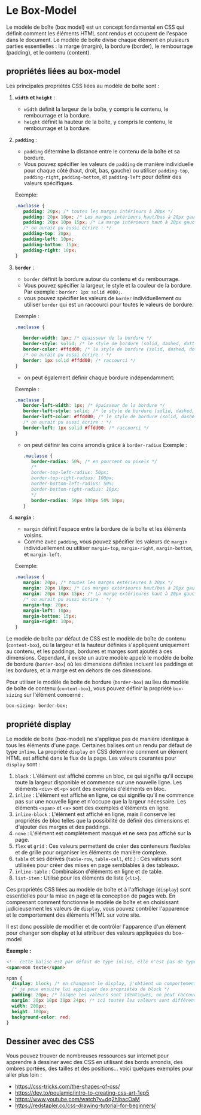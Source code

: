 # Le Box-Model

Le modèle de boîte (box model) est un concept fondamental en CSS qui définit comment les éléments HTML sont rendus et occupent de l'espace dans le document. Le modèle de boîte divise chaque élément en plusieurs parties essentielles : la marge (margin), la bordure (border), le rembourrage (padding), et le contenu (content).

## propriétés liées au box-model

Les principales propriétés CSS liées au modèle de boîte sont :

1. **`width` et `height`** :
   - `width` définit la largeur de la boîte, y compris le contenu, le rembourrage et la bordure.
   - `height` définit la hauteur de la boîte, y compris le contenu, le rembourrage et la bordure.

2. **`padding`** :
   - `padding` détermine la distance entre le contenu de la boîte et sa bordure.
   - Vous pouvez spécifier les valeurs de `padding` de manière individuelle pour chaque côté (haut, droit, bas, gauche) ou utiliser `padding-top`, `padding-right`, `padding-bottom`, et `padding-left` pour définir des valeurs spécifiques.
   
   Exemple:

   ```css
   .maclasse {
      padding: 20px; /* toutes les marges intérieurs à 20px */
      padding: 20px 10px; /* Les marges intérieurs haut/bas à 20px gauche/droite à 10px */
      padding: 20px 10px 15px; /* La marge intérieurs haut à 20px gauche/droite à 10px et bas à 15px */
      /* on aurait pu aussi écrire : */
      padding-top: 20px;
      padding-left: 10px;
      padding-bottom: 15px;
      padding-right: 10px;
   }
   ```

3. **`border`** :
   - `border` définit la bordure autour du contenu et du rembourrage.
   - Vous pouvez spécifier la largeur, le style et la couleur de la bordure. Par exemple : `border: 1px solid #000;`.
   - vous pouvez spécifier les valeurs de `border` individuellement ou utiliser `border` qui est un raccourci pour toutes le valeurs de bordure.
   
   Exemple :

   ```css
   .maclasse {
      
      border-width: 1px; /* épaisseur de la bordure */
      border-style: solid; /* le style de bordure (solid, dashed, dotted, double...) */
      border-color: #ffdd00; /* le style de bordure (solid, dashed, dotted, double...) */
      /* on aurait pu aussi écrire : */
      border: 1px solid #ffdd00; /* raccourci */
   }
   ```
   - on peut également définir chaque bordure indépendamment:
   
   Exemple :

   ```css
   .maclasse {
      border-left-width: 1px; /* épaisseur de la bordure */
      border-left-style: solid; /* le style de bordure (solid, dashed, dotted, double...) */
      border-left-color: #ffdd00; /* le style de bordure (solid, dashed, dotted, double...) */
      /* on aurait pu aussi écrire : */
      border-left: 1px solid #ffdd00; /* raccourci */
   }
   ```
   - on peut définir les coins arrondis grâce à `border-radius`
   Exemple :

   ```css
      .maclasse {
         border-radius: 50%; /* en pourcent ou pixels */
         /* 
         border-top-left-radius: 50px; 
         border-top-right-radius: 100px; 
         border-bottom-left-radius: 50%; 
         border-bottom-right-radius: 10px; 
         */
         border-radius: 50px 100px 50% 10px;
      }
   ```

4. **`margin`** :
   - `margin` définit l'espace entre la bordure de la boîte et les éléments voisins.
   - Comme avec `padding`, vous pouvez spécifier les valeurs de `margin` individuellement ou utiliser `margin-top`, `margin-right`, `margin-bottom`, et `margin-left`.
   
   Exemple:

   ```css
   .maclasse {
      margin: 20px; /* toutes les marges extérieures à 20px */
      margin: 20px 10px; /* Les marges extérieures haut/bas à 20px gauche/droite à 10px */
      margin: 20px 10px 15px; /* La marge extérieures haut à 20px gauche/droite à 10px et bas à 15px */
      /* on aurait pu aussi écrire : */
      margin-top: 20px;
      margin-left: 10px;
      margin-bottom: 15px;
      margin-right: 10px;
   }
   ```

Le modèle de boîte par défaut de CSS est le modèle de boîte de contenu (`content-box`), où la largeur et la hauteur définies s'appliquent uniquement au contenu, et les paddings, bordures et marges sont ajoutés à ces dimensions. Cependant, il existe un autre modèle appelé le modèle de boîte de bordure (`border-box`) où les dimensions définies incluent les paddings et les bordures, et la marge est en dehors de ces dimensions.

Pour utiliser le modèle de boîte de bordure (`border-box`) au lieu du modèle de boîte de contenu (`content-box`), vous pouvez définir la propriété `box-sizing` sur l'élément concerné :

```css
box-sizing: border-box;
```

## propriété display

Le modèle de boite (box-model) ne s'applique pas de manière identique à tous les éléments d'une page. Certaines balises ont un rendu par défaut de type `inline`.
La propriété `display` en CSS détermine comment un élément HTML est affiché dans le flux de la page. Les valeurs courantes pour `display` sont :

1. `block` : L'élément est affiché comme un bloc, ce qui signifie qu'il occupe toute la largeur disponible et commence sur une nouvelle ligne. Les éléments `<div>` et `<p>` sont des exemples d'éléments en bloc.
2. `inline` : L'élément est affiché en ligne, ce qui signifie qu'il ne commence pas sur une nouvelle ligne et n'occupe que la largeur nécessaire. Les éléments `<span>` et `<a>` sont des exemples d'éléments en ligne.
3. `inline-block` : L'élément est affiché en ligne, mais il conserve les propriétés de bloc telles que la possibilité de définir des dimensions et d'ajouter des marges et des paddings.
4. `none` : L'élément est complètement masqué et ne sera pas affiché sur la page.
5. `flex` et `grid` : Ces valeurs permettent de créer des conteneurs flexibles et de grille pour organiser les éléments de manière complexe.
6. `table` et ses dérivés (`table-row`, `table-cell`, etc.) : Ces valeurs sont utilisées pour créer des mises en page semblables à des tableaux.
7. `inline-table` : Combinaison d'éléments en ligne et de table.
8. `list-item` : Utilisé pour les éléments de liste (`<li>`).

Ces propriétés CSS liées au modèle de boîte et à l'affichage (`display`) sont essentielles pour la mise en page et la conception de pages web. En comprenant comment fonctionne le modèle de boîte et en choisissant judicieusement les valeurs de `display`, vous pouvez contrôler l'apparence et le comportement des éléments HTML sur votre site.

Il est donc possible de modifier et de contrôler l'apparence d'un élément pour changer son display et lui attribuer des valeurs appliquées du box-model

**Exemple :**

```html
<!-- cette balise est par défaut de type inline, elle n'est pas de type block. -->
<span>mon texte</span>
```

```css
span {
  display: block; /* en changeant le display, j'obtient un comportement similaire à un div, de type block. */
  /* je peux ensuite lui appliquer des propriétés de block */
  padding: 20px; /* losque les valeurs sont identiques, on peut raccourcir à une seule valeur, deux ou trois valeurs */
  margin: 20px 10px 30px 24px; /* ici toutes les valeurs sont différents (haut droit bas gauche) dans le sens des aiguilles d'une montre en partant du haut. */
  width: 200px;
  height: 100px;
  background-color: red;
}
```

## Dessiner avec des CSS

Vous pouvez trouver de nombreuses ressources sur internet pour apprendre à dessiner avec des CSS en utilisant des bords arrondis, des ombres portées, des tailles et des positions... voici quelques exemples pour aller plus loin :

- https://css-tricks.com/the-shapes-of-css/
- https://dev.to/poulamic/intro-to-creating-css-art-1ep5
- https://www.youtube.com/watch?v=dq2hlbacOaM
- https://redstapler.co/css-drawing-tutorial-for-beginners/

